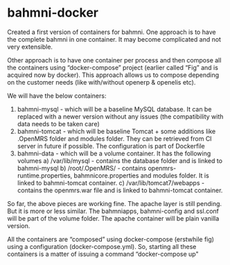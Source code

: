 # bahmni-docker

Created a first version of containers for bahmni.  One approach is to have the complete bahmni in one container.  It may become complicated and not very extensible.  

Other approach is to have one container per process and then compose all the containers using “docker-compose” project (earlier called “Fig” and is acquired now by docker).  This approach allows us to compose depending on the customer needs (like with/without openerp & openelis etc).

We will have the below containers:
1) bahmni-mysql - which will be a baseline MySQL database.  It can be replaced with a newer version without any issues (the compatibility with data needs to be taken care)
2) bahmni-tomcat - which will be baseline Tomcat + some additions like .OpenMRS folder and modules folder.  They can be retrieved from CI server in future if possible.  The configuration is part of Dockerfile
3) bahmni-data - which will be a volume container.  It has the following volumes
  a) /var/lib/mysql - contains the database folder and is linked to bahmni-mysql
  b) /root/.OpenMRS/ - contains openmrs-runtime.properties, bahmnicore.properties and modules folder.  It is linked to bahmni-tomcat container.
  c) /var/lib/tomcat7/webapps - contains the openmrs.war file and is linked to bahmni-tomcat container.

So far, the above pieces are working fine. The apache layer is still pending.  But it is more or less similar.  The bahmniapps, bahmni-config and ssl.conf will be part of the volume folder.  The apache container will be plain vanilla version.

All the containers are “composed” using docker-compose (erstwhile fig) using a configuration (docker-compose.yml).  So, starting all these containers is a matter of issuing a command “docker-compose up"
